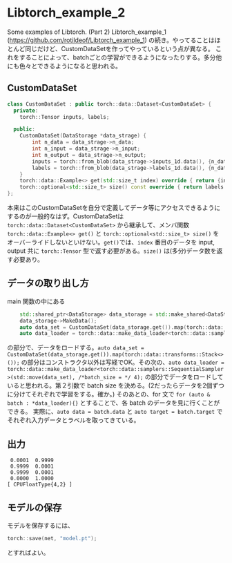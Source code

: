 # Libtorch_example_2
Some examples of Libtorch. (Part 2)
Libtorch_example_1 (https://github.com/rotildeof/Libtorch_example_1) の続き。やってることはほとんど同じだけど、CustomDataSetを作ってやっているという点が異なる。
これをすることによって、batchごとの学習ができるようになったりする。多分他にも色々とできるようになると思われる。

CustomDataSet
-
```c++
class CustomDataSet : public torch::data::Dataset<CustomDataSet> {
  private:
    torch::Tensor inputs, labels;

  public:
    CustomDataSet(DataStorage *data_strage) {
        int n_data = data_strage->n_data;
        int n_input = data_strage->n_input;
        int n_output = data_strage->n_output;
        inputs = torch::from_blob(data_strage->inputs_1d.data(), {n_data, n_input});
        labels = torch::from_blob(data_strage->labels_1d.data(), {n_data, n_output});
    }
    torch::data::Example<> get(std::size_t index) override { return {inputs[index], labels[index]}; }
    torch::optional<std::size_t> size() const override { return labels.size(0); }
};
```
本来はこのCustomDataSetを自分で定義してデータ等にアクセスできるようにするのが一般的なはず。CustomDataSetは`torch::data::Dataset<CustomDataSet>` から継承して、メンバ関数`torch::data::Example<> get()` と `torch::optional<std::size_t> size()` をオーバーライドしないといけない。`get()`では、`index` 番目のデータを input, output 共に `torch::Tensor` 型で返す必要がある。`size()` は(多分)データ数を返す必要あり。

データの取り出し方
-
main 関数の中にある
```c++
    std::shared_ptr<DataStorage> data_storage = std::make_shared<DataStorage>();
    data_storage->MakeData();
    auto data_set = CustomDataSet(data_storage.get()).map(torch::data::transforms::Stack<>());
    auto data_loader = torch::data::make_data_loader<torch::data::samplers::SequentialSampler>(std::move(data_set), /*batch_size = */ 4);
```
の部分で、データをロードする。`auto data_set = CustomDataSet(data_storage.get()).map(torch::data::transforms::Stack<>());`
の部分はコンストラクタ以外は写経でOK。その次の、`auto data_loader = torch::data::make_data_loader<torch::data::samplers::SequentialSampler>(std::move(data_set), /*batch_size = */ 4);`
の部分でデータをロードしていると思われる。第２引数で batch size を決める。(2だったらデータを2個ずつに分けてそれぞれで学習をする。確か。)
そのあとの、for 文で
`for (auto & batch : *data_loader){}` とすることで、各 batch のデータを見に行くことができる。
実際に、`auto data = batch.data` と `auto target = batch.target` でそれぞれ入力データとラベルを取ってきている。

出力
-

```
 0.0001  0.9999
 0.9999  0.0001
 0.9999  0.0001
 0.0000  1.0000
[ CPUFloatType{4,2} ]
```

モデルの保存
-

モデルを保存するには、
```c++
torch::save(net, "model.pt");
```
とすればよい。